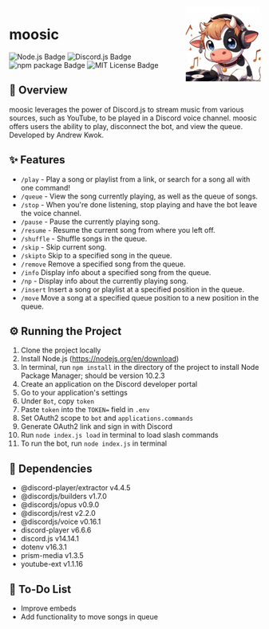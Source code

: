 <img align ="right" src ="./logo.png" width="150"/>

# moosic
![Node.js Badge](https://img.shields.io/badge/Node.js-10.20%2B-white?style=for-the-badge&logo=nodedotjs&logoColor=%23ffffff&labelColor=%23141414&color=%23339933)
![Discord.js Badge](https://img.shields.io/badge/discord.js-14.14.1-blue?style=for-the-badge&logo=discord&logoColor=white&labelColor=%23141414&color=%235865F2)
![npm package Badge](https://img.shields.io/badge/npm%20package-10.2.3-red?style=for-the-badge&logo=npm&logoColor=white&labelColor=%23141414&color=%23CB3837)
![MIT License Badge](https://img.shields.io/badge/License-MIT-yellow?style=for-the-badge&labelColor=%23141414)

## 🥛 Overview
moosic leverages the power of Discord.js to stream music from various sources, such as YouTube, to be played in a Discord voice channel. moosic offers users the ability to play, disconnect the bot, and view the queue. Developed by Andrew Kwok.

## ✨ Features
- `/play` - Play a song or playlist from a link, or search for a song all with one command!
- `/queue` - View the song currently playing, as well as the queue of songs.
- `/stop` - When you're done listening, stop playing and have the bot leave the voice channel.
- `/pause` - Pause the currently playing song.
- `/resume` - Resume the current song from where you left off.
- `/shuffle` - Shuffle songs in the queue.
- `/skip` - Skip current song.
- `/skipto` Skip to a specified song in the queue.
- `/remove` Remove a specified song from the queue.
- `/info` Display info about a specified song from the queue.
- `/np` - Display info about the currently playing song.
- `/insert` Insert a song or playlist at a specified position in the queue.
- `/move` Move a song at a specified queue position to a new position in the queue.

## ⚙️ Running the Project
1. Clone the project locally
2. Install Node.js (https://nodejs.org/en/download)
3. In terminal, run `npm install` in the directory of the project to install Node Package Manager; should be version 10.2.3
4. Create an application on the Discord developer portal
5. Go to your application's settings
6. Under `Bot`, copy `token`
7. Paste `token` into the `TOKEN=` field in `.env`
8. Set OAuth2 scope to `bot` and `applications.commands`
9. Generate OAuth2 link and sign in with Discord
10. Run `node index.js load` in terminal to load slash commands
11. To run the bot, run `node index.js` in terminal

## 📘 Dependencies
- @discord-player/extractor v4.4.5
- @discordjs/builders v1.7.0
- @discordjs/opus v0.9.0
- @discordjs/rest v2.2.0
- @discordjs/voice v0.16.1
- discord-player v6.6.6
- discord.js v14.14.1
- dotenv v16.3.1
- prism-media v1.3.5
- youtube-ext v1.1.16

## 📝 To-Do List
- Improve embeds
- Add functionality to move songs in queue
